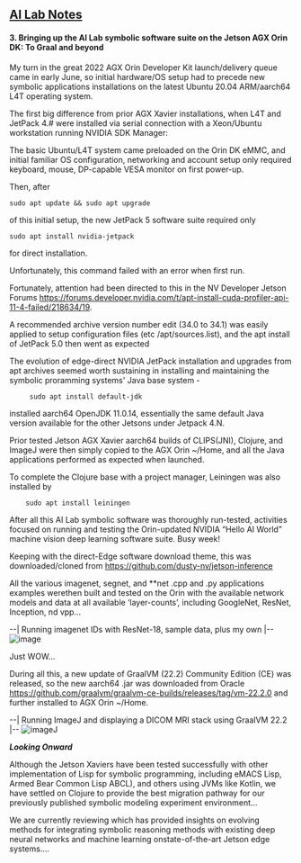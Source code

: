 ## <u>AI Lab Notes</u>

#### **3. Bringing up the AI Lab symbolic software suite on the Jetson AGX Orin DK: To Graal and beyond**
       
My turn in the great 2022 AGX Orin Developer Kit launch/delivery queue came in early June, so initial hardware/OS setup had to precede new symbolic applications installations on the latest Ubuntu 20.04 ARM/aarch64 L4T operating system.

The first big difference from prior AGX Xavier installations, when L4T and JetPack 4.# were installed via serial connection with a Xeon/Ubuntu workstation running NVIDIA SDK Manager:

The basic Ubuntu/L4T system came preloaded on the Orin DK eMMC, and initial familiar OS configuration, networking and account setup only required keyboard, mouse, DP-capable VESA monitor on first power-up.

Then, after

	sudo apt update && sudo apt upgrade

of this initial setup, the new JetPack 5 software suite required only
 
 	sudo apt install nvidia-jetpack

for direct installation.

Unfortunately, this command failed with an error when first run.

Fortunately, attention had been directed to this in the NV Developer Jetson Forums 
https://forums.developer.nvidia.com/t/apt-install-cuda-profiler-api-11-4-failed/218634/19. 

A recommended archive version number edit (34.0 to 34.1) was easily applied to setup configuration files (etc
/apt/sources.list), and the apt install of JetPack 5.0 then went as expected
       
The evolution of edge-direct NVIDIA JetPack installation and upgrades from apt archives seemed worth sustaining in installing and maintaining the symbolic proramming systems' Java base system - 
 
		 sudo apt install default-jdk

installed aarch64 OpenJDK 11.0.14, essentially the same default Java version available for the other Jetsons under Jetpack 4.N.

Prior tested Jetson AGX Xavier aarch64 builds of CLIPS(JNI), Clojure, and ImageJ were then simply copied to the AGX Orin ~/Home, and all the Java applications performed as expected when launched.

To complete the Clojure base with a project manager, Leiningen was also installed by 

		sudo apt install leiningen

After all this AI Lab symbolic software was thoroughly run-tested, activities focused on running and testing the Orin-updated NVIDIA  “Hello AI World” machine vision deep learning software suite. Busy week!

Keeping with the direct-Edge software download theme, this was downloaded/cloned from https://github.com/dusty-nv/jetson-inference

All the various imagenet, segnet, and **net .cpp and .py applications examples werethen built and tested on the Orin with the available network models and data at all available ‘layer-counts’, including GoogleNet, ResNet, Inception, nd vpp...

  --| Running imagenet IDs with ResNet-18, sample data, plus my own |--
![image](https://user-images.githubusercontent.com/71346897/183269986-70e0d642-5e32-4cd9-a05e-4cdc10c507d4.png)


Just WOW…


During all this, a new update of GraalVM (22.2) Community Edition (CE) was released, so the new aarch64 .jar was downloaded from Oracle https://github.com/graalvm/graalvm-ce-builds/releases/tag/vm-22.2.0 and further installed to AGX Orin ~/Home.

 --| Running ImageJ and displaying a DICOM MRI stack using GraalVM 22.2 |--
![imageJ](https://user-images.githubusercontent.com/71346897/183269422-764967e2-0585-47ea-bf83-8ecf548a85bc.png)

***Looking Onward***

Although the Jetson Xaviers have been tested successfully with other implementation of Lisp for symbolic programming, including eMACS Lisp, Armed Bear Common Lisp ABCL), and others using JVMs like Kotlin, we have settled on Clojure to provide the best migration pathway for our previously published symbolic modeling experiment environment...

We are currently reviewing which has provided insights on evolving methods for integrating symbolic reasoning methods with existing deep neural networks and machine learning onstate-of-the-art Jetson edge systems....
